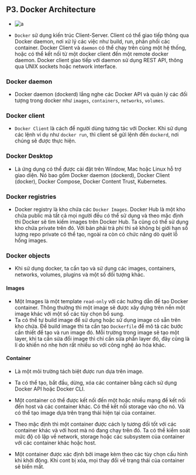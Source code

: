 ## P3. Docker Architecture
    
- ![a](https://imgur.com/YVw4yBJ.png)

- `Docker` sử dụng kiến trúc Client-Server. Client có thể giao tiếp thông qua Docker daemon, nơi xử lý các việc như build, run, phân phối các container. Docker Client và `daemon` có thể chạy trên cùng một hệ thống, hoặc có thể kết nối từ một docker client đến một remote docker daemon. Docker client giao tiếp với daemon sử dụng REST API, thông qua UNIX sockets hoặc network interface.

### Docker daemon

- Docker daemon (dockerd) lắng nghe các Docker API và quản lý các đối tượng trong docker như `images`, `containers`, `networks`, `volumes`.

### Docker client

- `Docker Client` là cách để người dùng tương tác với Docker. Khi sử dụng các lệnh ví dụ như `docker run`, thì client sẽ gửi lệnh đến `dockerd`, nơi chúng sẽ được thực hiện.

### Docker Desktop

- Là ứng dụng có thể được cài đặt trên Window, Mac hoặc Linux hỗ trợ giao diện. Nó bao gồm Docker daemon (dockerd), Docker Client (docker), Docker Compose, Docker Content Trust, Kubernetes.

### Docker registries

- Docker registry là kho chứa các `Docker Images`. Docker Hub là một kho chứa public mà tất cả mọi người đều có thể sử dụng và theo mặc định thì Docker sẽ tìm kiếm images trên Docker Hub. Ta cũng có thể sử dụng kho chứa private trên đó. Với bản phải trả phí thì sẽ không bị giới hạn số lượng repo private có thể tạo, ngoài ra còn có chức năng dò quét lỗ hổng images.

### Docker objects

- Khi sử dụng docker, ta cần tạo và sử dụng các images, containers, networks, volumes, plugins và một số đối tượng khác.

#### Images

- Một Images là một template `read-only` với các hướng dẫn để tạo Docker container. Thông thường thì một image sẽ được xây dựng trên nền một image khác với một số các tùy chọn bổ sung. 
- Ta có thể tự build image để sử dụng hoặc sử dụng image có sẵn trên kho chứa.
Để build image thì ta cần tạo `Dockerfile` để mô tả các bước cần thiết để tạo và run image đó. Mỗi trường trong image sẽ tạo một layer, khi ta cần sửa đổi image thì chỉ cần sửa phần layer đó, đây cũng là lí do khiến nó nhẹ hơn rất nhiều so với công nghệ ảo hóa khác.

#### Container

- Là một môi trường tách biệt được run dựa trên image.
- Ta có thể tạo, bắt đầu, dừng, xóa các container bằng cách sử dụng Docker API hoặc Docker CLI.
- Một container có thể được kết nối đến một hoặc nhiều mạng để kết nối đến host và các container khác. Có thể kết nối storage vào cho nó. Và có thể tạo image dựa trên trạng thái hiện tại của container.

- Theo mặc định thì một container được cách ly tương đối tốt với các container khác và với host mà nó đang chạy trên đó. Ta có thể kiểm soát mức độ cô lập về network, storage hoặc các subsystem của container với các container khác hoặc host.

- Một container được xác định bởi image kèm theo các tùy chọn cấu hình khi khởi động. Khi cont bị xóa, mọi thay đổi về trạng thái của container sẽ biến mất.